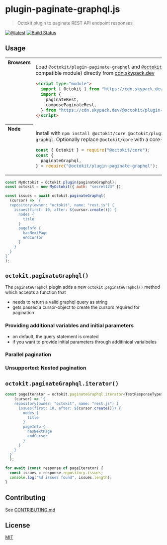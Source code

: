 # plugin-paginate-graphql.js

> Octokit plugin to paginate REST API endpoint responses

[![@latest](https://img.shields.io/npm/v/@octokit/plugin-paginate-graphql.svg)](https://www.npmjs.com/package/@octokit/plugin-paginate-graphql)
[![Build Status](https://github.com/octokit/plugin-paginate-graphql.js/workflows/Test/badge.svg)](https://github.com/octokit/plugin-paginate-graphql.js/actions?workflow=Test)

## Usage

<table>
<tbody valign=top align=left>
<tr><th>
Browsers
</th><td width=100%>

Load `@octokit/plugin-paginate-graphql` and [`@octokit/core`](https://github.com/octokit/core.js) (or core-compatible module) directly from [cdn.skypack.dev](https://cdn.skypack.dev)

```html
<script type="module">
  import { Octokit } from "https://cdn.skypack.dev/@octokit/core";
  import {
    paginateRest,
    composePaginateRest,
  } from "https://cdn.skypack.dev/@octokit/plugin-paginate-graphql";
</script>
```

</td></tr>
<tr><th>
Node
</th><td>

Install with `npm install @octokit/core @octokit/plugin-paginate-graphql`. Optionally replace `@octokit/core` with a core-compatible module

```js
const { Octokit } = require("@octokit/core");
const {
  paginateGraphql,
} = require("@octokit/plugin-paginate-graphql");
```

</td></tr>
</tbody>
</table>

```js
const MyOctokit = Octokit.plugin(paginateGraphql);
const octokit = new MyOctokit({ auth: "secret123" });

const issues = await octokit.paginateGraphql(
  (cursor) => `{
  repository(owner: "octokit", name: "rest.js") {
    issues(first: 10, after: ${cursor.create()}) {
      nodes {
        title
      }
      pageInfo {
        hasNextPage
        endCursor
      }
    }
  }
}`
);
```

## `octokit.paginateGraphql()`

The `paginateGraphql` plugin adds a new `octokit.paginateGraphql()` method which accepts a function that
- needs to return a valid graphql query as string
- gets passed a cursor-object to create the cursors required for pagination



### Providing additional variables and initial parameters

- on default, the query statement is created
- if you want to provide initial parameters through additinioal varialbeles


### Parallel pagination

### Unsupported: Nested pagination



## `octokit.paginateGraphql.iterator()`

```js
const pageIterator = octokit.paginateGraphql.iterator<TestResponseType>(
    (cursor) => `{
    repository(owner: "octokit", name: "rest.js") {
      issues(first: 10, after: ${cursor.create()}) {
        nodes {
          title
        }
        pageInfo {
          hasNextPage
          endCursor
        }
      }
    }
  }`
  );

for await (const response of pageIterator) {
  const issues = response.repository.issues;
  console.log("%d issues found", issues.length);
}
```

## Contributing

See [CONTRIBUTING.md](CONTRIBUTING.md)

## License

[MIT](LICENSE)
